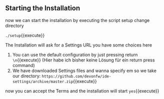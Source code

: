 ## Starting the Installation

now we can start the installation by executing the script setup 
change directory 

`./setup`{{execute}}

The Installation will ask for a Settings URL you have some choices here 
1. You can use the default configuration by just pressing return 
   `\n`{{execute}}
   (Hier habe ich bisher keine Lösung für ein return press command)
2. We have downloaded Settings files and wanna specify em so we take our directory: 
   `https://github.com/devonfw/ide-settings/archive/master.zip`{{execute}} 


now you can accept the Terms and the installation will start
`yes`{{execute}}